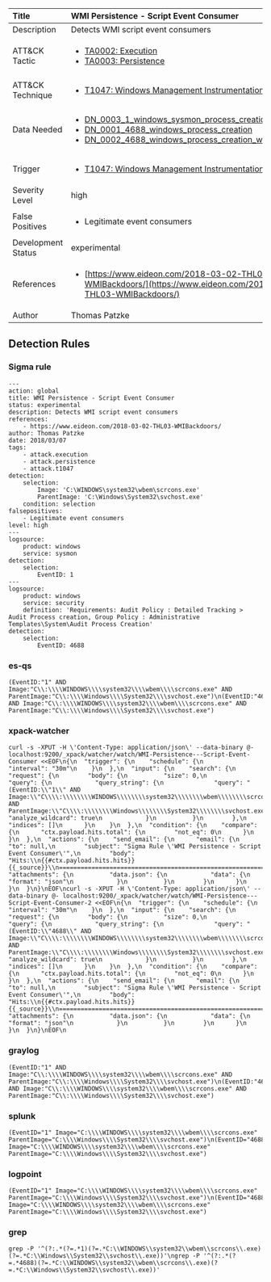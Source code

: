 | Title                | WMI Persistence - Script Event Consumer                                                                                                                                                 |
|:---------------------|:------------------------------------------------------------------------------------------------------------------------------------------------------------|
| Description          | Detects WMI script event consumers                                                                                                                                           |
| ATT&amp;CK Tactic    | <ul><li>[TA0002: Execution](https://attack.mitre.org/tactics/TA0002)</li><li>[TA0003: Persistence](https://attack.mitre.org/tactics/TA0003)</li></ul>  |
| ATT&amp;CK Technique | <ul><li>[T1047: Windows Management Instrumentation](https://attack.mitre.org/techniques/T1047)</li></ul>                             |
| Data Needed          | <ul><li>[DN_0003_1_windows_sysmon_process_creation](../Data_Needed/DN_0003_1_windows_sysmon_process_creation.md)</li><li>[DN_0001_4688_windows_process_creation](../Data_Needed/DN_0001_4688_windows_process_creation.md)</li><li>[DN_0002_4688_windows_process_creation_with_commandline](../Data_Needed/DN_0002_4688_windows_process_creation_with_commandline.md)</li></ul>                                                         |
| Trigger              | <ul><li>[T1047: Windows Management Instrumentation](../Triggers/T1047.md)</li></ul>  |
| Severity Level       | high                                                                                                                                                 |
| False Positives      | <ul><li>Legitimate event consumers</li></ul>                                                                  |
| Development Status   | experimental                                                                                                                                                |
| References           | <ul><li>[https://www.eideon.com/2018-03-02-THL03-WMIBackdoors/](https://www.eideon.com/2018-03-02-THL03-WMIBackdoors/)</li></ul>                                                          |
| Author               | Thomas Patzke                                                                                                                                                |


## Detection Rules

### Sigma rule

```
---
action: global
title: WMI Persistence - Script Event Consumer
status: experimental
description: Detects WMI script event consumers
references:
    - https://www.eideon.com/2018-03-02-THL03-WMIBackdoors/
author: Thomas Patzke
date: 2018/03/07
tags:
    - attack.execution
    - attack.persistence
    - attack.t1047
detection:
    selection:
        Image: 'C:\WINDOWS\system32\wbem\scrcons.exe'
        ParentImage: 'C:\Windows\System32\svchost.exe'
    condition: selection
falsepositives: 
    - Legitimate event consumers
level: high
---
logsource:
    product: windows
    service: sysmon
detection:
    selection:
        EventID: 1
---
logsource:
    product: windows
    service: security
    definition: 'Requirements: Audit Policy : Detailed Tracking > Audit Process creation, Group Policy : Administrative Templates\System\Audit Process Creation'
detection:
    selection:
        EventID: 4688

```





### es-qs
    
```
(EventID:"1" AND Image:"C\\:\\\\WINDOWS\\\\system32\\\\wbem\\\\scrcons.exe" AND ParentImage:"C\\:\\\\Windows\\\\System32\\\\svchost.exe")\n(EventID:"4688" AND Image:"C\\:\\\\WINDOWS\\\\system32\\\\wbem\\\\scrcons.exe" AND ParentImage:"C\\:\\\\Windows\\\\System32\\\\svchost.exe")
```


### xpack-watcher
    
```
curl -s -XPUT -H \'Content-Type: application/json\' --data-binary @- localhost:9200/_xpack/watcher/watch/WMI-Persistence---Script-Event-Consumer <<EOF\n{\n  "trigger": {\n    "schedule": {\n      "interval": "30m"\n    }\n  },\n  "input": {\n    "search": {\n      "request": {\n        "body": {\n          "size": 0,\n          "query": {\n            "query_string": {\n              "query": "(EventID:\\"1\\" AND Image:\\"C\\\\:\\\\\\\\WINDOWS\\\\\\\\system32\\\\\\\\wbem\\\\\\\\scrcons.exe\\" AND ParentImage:\\"C\\\\:\\\\\\\\Windows\\\\\\\\System32\\\\\\\\svchost.exe\\")",\n              "analyze_wildcard": true\n            }\n          }\n        },\n        "indices": []\n      }\n    }\n  },\n  "condition": {\n    "compare": {\n      "ctx.payload.hits.total": {\n        "not_eq": 0\n      }\n    }\n  },\n  "actions": {\n    "send_email": {\n      "email": {\n        "to": null,\n        "subject": "Sigma Rule \'WMI Persistence - Script Event Consumer\'",\n        "body": "Hits:\\n{{#ctx.payload.hits.hits}}{{_source}}\\n================================================================================\\n{{/ctx.payload.hits.hits}}",\n        "attachments": {\n          "data.json": {\n            "data": {\n              "format": "json"\n            }\n          }\n        }\n      }\n    }\n  }\n}\nEOF\ncurl -s -XPUT -H \'Content-Type: application/json\' --data-binary @- localhost:9200/_xpack/watcher/watch/WMI-Persistence---Script-Event-Consumer-2 <<EOF\n{\n  "trigger": {\n    "schedule": {\n      "interval": "30m"\n    }\n  },\n  "input": {\n    "search": {\n      "request": {\n        "body": {\n          "size": 0,\n          "query": {\n            "query_string": {\n              "query": "(EventID:\\"4688\\" AND Image:\\"C\\\\:\\\\\\\\WINDOWS\\\\\\\\system32\\\\\\\\wbem\\\\\\\\scrcons.exe\\" AND ParentImage:\\"C\\\\:\\\\\\\\Windows\\\\\\\\System32\\\\\\\\svchost.exe\\")",\n              "analyze_wildcard": true\n            }\n          }\n        },\n        "indices": []\n      }\n    }\n  },\n  "condition": {\n    "compare": {\n      "ctx.payload.hits.total": {\n        "not_eq": 0\n      }\n    }\n  },\n  "actions": {\n    "send_email": {\n      "email": {\n        "to": null,\n        "subject": "Sigma Rule \'WMI Persistence - Script Event Consumer\'",\n        "body": "Hits:\\n{{#ctx.payload.hits.hits}}{{_source}}\\n================================================================================\\n{{/ctx.payload.hits.hits}}",\n        "attachments": {\n          "data.json": {\n            "data": {\n              "format": "json"\n            }\n          }\n        }\n      }\n    }\n  }\n}\nEOF\n
```


### graylog
    
```
(EventID:"1" AND Image:"C\\:\\\\WINDOWS\\\\system32\\\\wbem\\\\scrcons.exe" AND ParentImage:"C\\:\\\\Windows\\\\System32\\\\svchost.exe")\n(EventID:"4688" AND Image:"C\\:\\\\WINDOWS\\\\system32\\\\wbem\\\\scrcons.exe" AND ParentImage:"C\\:\\\\Windows\\\\System32\\\\svchost.exe")
```


### splunk
    
```
(EventID="1" Image="C:\\\\WINDOWS\\\\system32\\\\wbem\\\\scrcons.exe" ParentImage="C:\\\\Windows\\\\System32\\\\svchost.exe")\n(EventID="4688" Image="C:\\\\WINDOWS\\\\system32\\\\wbem\\\\scrcons.exe" ParentImage="C:\\\\Windows\\\\System32\\\\svchost.exe")
```


### logpoint
    
```
(EventID="1" Image="C:\\\\WINDOWS\\\\system32\\\\wbem\\\\scrcons.exe" ParentImage="C:\\\\Windows\\\\System32\\\\svchost.exe")\n(EventID="4688" Image="C:\\\\WINDOWS\\\\system32\\\\wbem\\\\scrcons.exe" ParentImage="C:\\\\Windows\\\\System32\\\\svchost.exe")
```


### grep
    
```
grep -P '^(?:.*(?=.*1)(?=.*C:\\WINDOWS\\system32\\wbem\\scrcons\\.exe)(?=.*C:\\Windows\\System32\\svchost\\.exe))'\ngrep -P '^(?:.*(?=.*4688)(?=.*C:\\WINDOWS\\system32\\wbem\\scrcons\\.exe)(?=.*C:\\Windows\\System32\\svchost\\.exe))'
```



